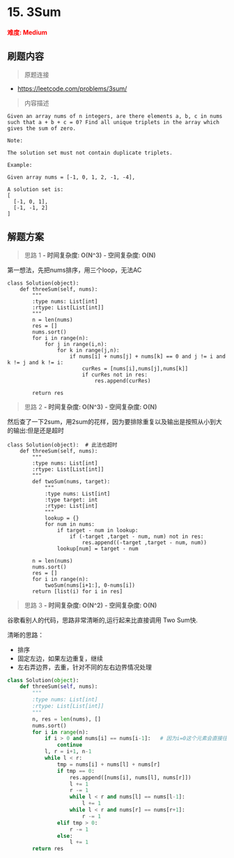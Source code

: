# 15. 3Sum

**<font color=red>难度: Medium</font>**

## 刷题内容

> 原题连接

* https://leetcode.com/problems/3sum/

> 内容描述

```
Given an array nums of n integers, are there elements a, b, c in nums such that a + b + c = 0? Find all unique triplets in the array which gives the sum of zero.

Note:

The solution set must not contain duplicate triplets.

Example:

Given array nums = [-1, 0, 1, 2, -1, -4],

A solution set is:
[
  [-1, 0, 1],
  [-1, -1, 2]
]
```

## 解题方案

> 思路 1
****- 时间复杂度: O(N^3)**** ****- 空间复杂度: O(N)****

第一想法，先把nums排序，用三个loop，无法AC

```
class Solution(object):
    def threeSum(self, nums):
        """
        :type nums: List[int]
        :rtype: List[List[int]]
        """
        n = len(nums)
        res = []
        nums.sort()
        for i in range(n):
            for j in range(i,n):
                for k in range(j,n):
                    if nums[i] + nums[j] + nums[k] == 0 and j != i and k != j and k != i: 
                        curRes = [nums[i],nums[j],nums[k]]
                        if curRes not in res:
                            res.append(curRes)
    
        return res
```

> 思路 2
****- 时间复杂度: O(N^3)**** ****- 空间复杂度: O(N)****

然后查了一下2sum，用2sum的花样，因为要排除重复以及输出是按照从小到大的输出:但是还是超时


```
class Solution(object):  # 此法也超时
    def threeSum(self, nums):
        """
        :type nums: List[int]
        :rtype: List[List[int]]
        """
        def twoSum(nums, target):
            """
            :type nums: List[int]
            :type target: int
            :rtype: List[int]
            """
            lookup = {}
            for num in nums:
                if target - num in lookup:
                    if (-target ,target - num, num) not in res:
                        res.append((-target ,target - num, num))
                lookup[num] = target - num

        n = len(nums)
        nums.sort()
        res = []
        for i in range(n):
            twoSum(nums[i+1:], 0-nums[i])
        return [list(i) for i in res]
```

> 思路 3
****- 时间复杂度: O(N^2)**** ****- 空间复杂度: O(N)****

谷歌看别人的代码，思路非常清晰的,运行起来比直接调用 Two Sum快.

清晰的思路：

- 排序
- 固定左边，如果左边重复，继续
- 左右弄边界，去重，针对不同的左右边界情况处理


```python
class Solution(object):
    def threeSum(self, nums):
        """
        :type nums: List[int]
        :rtype: List[List[int]]
        """
        n, res = len(nums), []
        nums.sort()
        for i in range(n):
            if i > 0 and nums[i] == nums[i-1]:   # 因为i=0这个元素会直接往下执行
                continue
            l, r = i+1, n-1
            while l < r:
                tmp = nums[i] + nums[l] + nums[r]
                if tmp == 0:
                    res.append([nums[i], nums[l], nums[r]])
                    l += 1
                    r -= 1
                    while l < r and nums[l] == nums[l-1]: 
                        l += 1
                    while l < r and nums[r] == nums[r+1]: 
                        r -= 1
                elif tmp > 0:
                    r -= 1
                else:
                    l += 1
        return res
```

